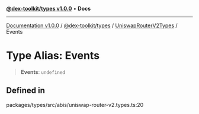 [**@dex-toolkit/types v1.0.0**](../../../README.md) • **Docs**

***

[Documentation v1.0.0](../../../../../packages.md) / [@dex-toolkit/types](../../../README.md) / [UniswapRouterV2Types](../README.md) / Events

# Type Alias: Events

> **Events**: `undefined`

## Defined in

packages/types/src/abis/uniswap-router-v2.types.ts:20
